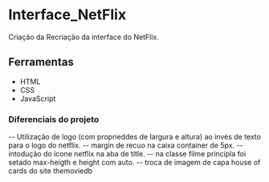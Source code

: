 # Interface_NetFlix
Criação da Recriação da interface do NetFlix.

## Ferramentas

- HTML
- CSS
- JavaScript

### Diferenciais do projeto

-- Utilização de logo (com proprieddes de largura e altura) ao invés de texto para o logo do netflix.
-- margin de recuo na caixa container de 5px.
-- intodução do ícone netflix na aba de title.
-- na classe filme principla foi setado max-heigth e height com auto.
-- troca de imagem de capa house of cards do site themoviedb
